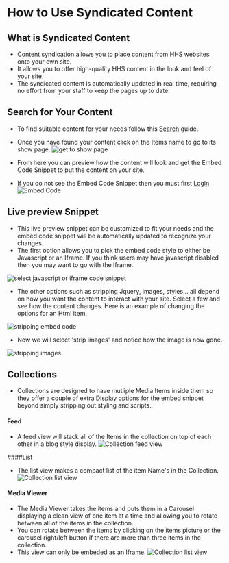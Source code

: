 # How to Use Syndicated Content

## What is Syndicated Content

+ Content syndication allows you to place content from HHS websites onto your own site.
+ It allows you to offer high-quality HHS content in the look and feel of your site.
+ The syndicated content is automatically updated in real time, requiring no effort from your staff to keep the pages 
    up to date.
    
## Search for Your Content
+ To find suitable content for your needs follow this [Search](UserGuide.html#search) guide.
+ Once you have found your content click on the Items name to go to its show page.
![get to show page](../images/click_for_show_page.png)


+ From here you can preview how the content will look and get the Embed Code Snippet to put the content on your site.
+ If you do not see the Embed Code Snippet then you must first [Login](UserGuide.html#login).
![Embed Code](../images/get_embed_code.png)


## Live preview Snippet
+ This live preview snippet can be customized to fit your needs and the embed code snippet will be automatically updated
to recognize your changes. 
+ The first option allows you to pick the embed code style to either be Javascript or an Iframe. If you think 
 users may have javascript disabled then you may want to go with the Iframe. 
 
 ![select javascript or iframe code snippet](../images/javascript_iframe_snippet.png)
 
+ The other options such as stripping Jquery, images, styles... all depend on how you want the content to interact
with your site. Select a few and see how the content changes. Here is an example of changing the options for an Html item.
 
 ![stripping embed code](../images/stripping_embed_code.png)
 
 + Now we will select 'strip images' and notice how the image is now gone.
 
  ![stripping images](../images/strip_images.png)
 
## Collections
+ Collections are designed to have mutliple Media Items inside them so they offer a couple of extra Display options for
the embed snippet beyond simply stripping out styling and scripts.


#### Feed
+ A feed view will stack all of the Items in the collection on top of each other in a blog style display.
  ![Collection feed view](../images/collection_feed_view.png)

####List
+ The list view makes a compact list of the item Name's in the Collection.
  ![Collection list view](../images/collection_list_view.png)

#### Media Viewer
+ The Media Viewer takes the items and puts them in a Carousel displaying a clean view of one item at a time and 
allowing you to rotate between all of the items in the collection. 
+ You can rotate between the items by clicking on the items picture or the carousel right/left button if there are more
 than three items in the collection.
+ This view can only be embeded as an Iframe.
 ![Collection list view](../images/collection_media_viewer.png)